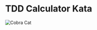 # TDD Calculator Kata
![Cobra Cat](https://image.spreadshirtmedia.net/image-server/v1/mp/products/T1459A839MPA4459PT28D189241670FS1749/views/1,width=378,height=378,appearanceId=839,backgroundColor=F2F2F2/divertidos-gatos-karate-camisa-cobra-gato-pegatina.jpg)
